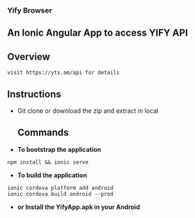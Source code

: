 ### Yify Browser

## An Ionic Angular App to access YIFY API

## Overview
	visit https://yts.am/api for details
	

## Instructions

* Git clone or download the zip and extract in local

  ## Commands
* **To bootstrap the application**
```node
npm install && ionic serve
```
* **To build the application**
```node
ionic cordova platform add android
ionic cordova build android --prod
```

* **or Install the YifyApp.apk in your Android**
